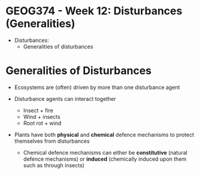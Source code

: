 # GEOG374 - Week 12: Disturbances (Generalities)
- Disturbances:
    - Generalities of disturbances

# Generalities of Disturbances
- Ecosystems are (often) driven by more than one disturbance agent

- Disturbance agents can interact together
    - Insect + fire
    - Wind + insects
    - Root rot + wind

- Plants have both **physical** and **chemical** defence mechanisms to protect themselves from disturbances
    - Chemical defence mechanisms can either be **constitutive** (natural defence mechanisms) or **induced** (chemically induced upon them such as through insects)